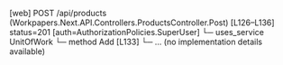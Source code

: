 [web] POST /api/products  (Workpapers.Next.API.Controllers.ProductsController.Post)  [L126–L136] status=201 [auth=AuthorizationPolicies.SuperUser]
  └─ uses_service UnitOfWork
    └─ method Add [L133]
      └─ ... (no implementation details available)

